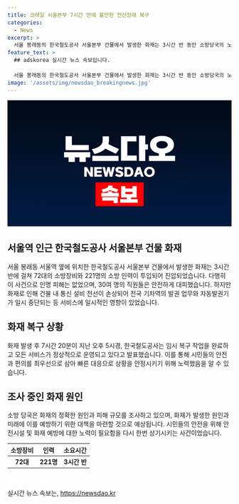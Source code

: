 ```yaml
---
title: 코레일 서울본부 7시간 만에 불안한 전산장애 복구
categories:
  - News
excerpt: >
  서울 봉래동의 한국철도공사 서울본부 건물에서 발생한 화재는 3시간 반 동안 소방당국의 노력으로 꺼졌습니다. 건물 내에 있던 직원들은 대피하여 인명 피해는 발생하지 않았으며, 코레일은 오후 5시에 서비스를 복구하여 정상 운영에 들어갔습니다. 화재로 인해 전국 기차역의 발권 업무와 자동발권기 이용이 일시 중단되었으며, 소방당국은 원인과 피해 규모를 조사 중입니다.
feature_text: >
  ## adskorea 실시간 뉴스 속보입니다.

  서울 봉래동의 한국철도공사 서울본부 건물에서 발생한 화재는 3시간 반 동안 소방당국의 노력으로 꺼졌습니다. 건물 내에 있던 직원들은 대피하여 인명 피해는 발생하지 않았으며, 코레일은 오후 5시에 서비스를 복구하여 정상 운영에 들어갔습니다. 화재로 인해 전국 기차역의 발권 업무와 자동발권기 이용이 일시 중단되었으며, 소방당국은 원인과 피해 규모를 조사 중입니다.
image: '/assets/img/newsdao_breakingnews.jpg'
---
```


<p><img src="/assets/img/newsdao_breakingnews.jpg" alt="adskorea 속보" /></p>

<h2 data-ke-size="size26">서울역 인근 한국철도공사 서울본부 건물 화재</h2>

<p data-ke-size="size16">서울 봉래동 서울역 옆에 위치한 한국철도공사 서울본부 건물에서 발생한 화재는 3시간 반에 걸쳐 72대의 소방장비와 221명의 소방 인력이 투입되어 진압되었습니다. 다행히 이 사건으로 인명 피해는 없었으며, 30여 명의 직원들은 안전하게 대피했습니다. 하지만 화재로 인해 건물 내 통신 설비 전선이 손상되어 전국 기차역의 발권 업무와 자동발권기가 일시 중단되는 등 서비스에 일시적인 영향이 있었습니다.</p>

<h2 data-ke-size="size26">화재 복구 상황</h2>

<p data-ke-size="size16">화재 발생 후 7시간 20분이 지난 오후 5시경, 한국철도공사는 임시 복구 작업을 완료하고 모든 서비스가 정상적으로 운영되고 있다고 발표했습니다. 이를 통해 시민들의 안전과 편의를 최우선으로 삼아 빠른 대응으로 상황을 안정시키기 위해 노력했음을 알 수 있습니다.</p>

<h2 data-ke-size="size26">조사 중인 화재 원인</h2>

<p data-ke-size="size16">소방 당국은 화재의 정확한 원인과 피해 규모를 조사하고 있으며, 화재가 발생한 원인과 미래에 이를 예방하기 위한 대책을 마련할 것으로 예상됩니다. 시민들의 안전을 위해 안전시설 및 화재 예방에 대한 노력이 필요함을 다시 한번 상기시키는 사건이었습니다.</p>

<table>
    <thead>
        <tr>
            <th scope="col">소방장비</th>
            <th scope="col">인력</th>
            <th scope="col">소요시간</th>
        </tr>
    </thead>
    <tbody>
        <tr>
            <td style="text-align: center; height: 17px;"><b>72대</b></td>
            <td style="text-align: center; height: 17px;"><b>221명</b></td>
            <td style="text-align: center; height: 17px;"><b>3시간 반</b></td>
        </tr>
    </tbody>
</table>

<p data-ke-size="size16">&nbsp;</p>
실시간 뉴스 속보는, <a href="https://newsdao.kr" rel="dofollow">https://newsdao.kr</a>


